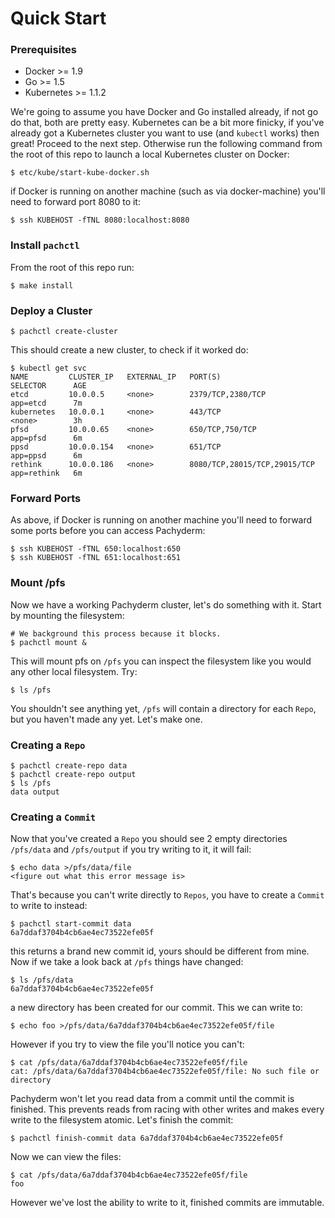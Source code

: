 # Quick Start

### Prerequisites

- Docker >= 1.9
- Go >= 1.5
- Kubernetes >= 1.1.2

We're going to assume you have Docker and Go installed already, if not go do
that, both are pretty easy. Kubernetes can be a bit more finicky, if you've
already got a Kubernetes cluster you want to use (and `kubectl` works) then
great! Proceed to the next step. Otherwise run the following command from the
root of this repo to launch a local Kubernetes cluster on Docker:

```shell
$ etc/kube/start-kube-docker.sh
```

if Docker is running on another machine (such as via docker-machine) you'll
need to forward port 8080 to it:

```shell
$ ssh KUBEHOST -fTNL 8080:localhost:8080
```

### Install `pachctl`

From the root of this repo run:

```shell
$ make install
```

### Deploy a Cluster
```shell
$ pachctl create-cluster
```

This should create a new cluster, to check if it worked do:

```shell
$ kubectl get svc
NAME         CLUSTER_IP   EXTERNAL_IP   PORT(S)                        SELECTOR      AGE
etcd         10.0.0.5     <none>        2379/TCP,2380/TCP              app=etcd      7m
kubernetes   10.0.0.1     <none>        443/TCP                        <none>        3h
pfsd         10.0.0.65    <none>        650/TCP,750/TCP                app=pfsd      6m
ppsd         10.0.0.154   <none>        651/TCP                        app=ppsd      6m
rethink      10.0.0.186   <none>        8080/TCP,28015/TCP,29015/TCP   app=rethink   6m
```

### Forward Ports

As above, if Docker is running on another machine you'll need to forward some ports before you can access Pachyderm:

```shell
$ ssh KUBEHOST -fTNL 650:localhost:650
$ ssh KUBEHOST -fTNL 651:localhost:651
```

### Mount /pfs

Now we have a working Pachyderm cluster, let's do something with it.
Start by mounting the filesystem:

```shell
# We background this process because it blocks.
$ pachctl mount &
```

This will mount pfs on `/pfs` you can inspect the filesystem like you would any
other local filesystem. Try:

```shell
$ ls /pfs
```

You shouldn't see anything yet, `/pfs` will contain a directory for each
`Repo`, but you haven't made any yet. Let's make one.

### Creating a `Repo`

```shell
$ pachctl create-repo data
$ pachctl create-repo output
$ ls /pfs
data output
```

### Creating a `Commit`
Now that you've created a `Repo` you should see 2 empty directories `/pfs/data`
and `/pfs/output` if you try writing to it, it will fail:

```shell
$ echo data >/pfs/data/file
<figure out what this error message is>
```

That's because you can't write directly to `Repos`, you have to create a
`Commit` to write to instead:

```shell
$ pachctl start-commit data
6a7ddaf3704b4cb6ae4ec73522efe05f
```

this returns a brand new commit id, yours should be different from mine.
Now if we take a look back at `/pfs` things have changed:

```shell
$ ls /pfs/data
6a7ddaf3704b4cb6ae4ec73522efe05f
```

a new directory has been created for our commit. This we can write to:

```shell
$ echo foo >/pfs/data/6a7ddaf3704b4cb6ae4ec73522efe05f/file
```

However if you try to view the file you'll notice you can't:

```shell
$ cat /pfs/data/6a7ddaf3704b4cb6ae4ec73522efe05f/file
cat: /pfs/data/6a7ddaf3704b4cb6ae4ec73522efe05f/file: No such file or directory
```

Pachyderm won't let you read data from a commit until the commit is finished.
This prevents reads from racing with other writes and makes every write to the
filesystem atomic. Let's finish the commit:

```shell
$ pachctl finish-commit data 6a7ddaf3704b4cb6ae4ec73522efe05f
```

Now we can view the files:

```shell
$ cat /pfs/data/6a7ddaf3704b4cb6ae4ec73522efe05f/file
foo
```

However we've lost the ability to write to it, finished commits are immutable.
